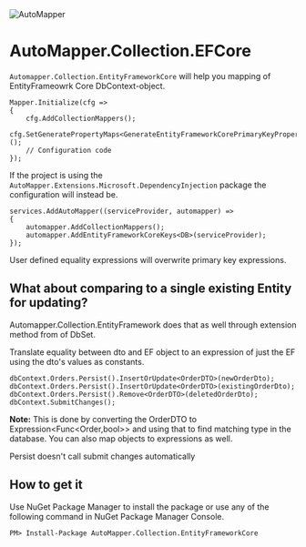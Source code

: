 <img src="https://s3.amazonaws.com/automapper/logo.png" alt="AutoMapper"> 

AutoMapper.Collection.EFCore
================================
`Automapper.Collection.EntityFrameworkCore` will help you mapping of EntityFrameowrk Core DbContext-object.
	
    Mapper.Initialize(cfg =>
    {
        cfg.AddCollectionMappers();
        cfg.SetGeneratePropertyMaps<GenerateEntityFrameworkCorePrimaryKeyPropertyMaps<DB>>();
        // Configuration code
    });

If the project is using the `AutoMapper.Extensions.Microsoft.DependencyInjection` package the configuration will instead be.

    services.AddAutoMapper((serviceProvider, automapper) =>
    {
        automapper.AddCollectionMappers();
        automapper.AddEntityFrameworkCoreKeys<DB>(serviceProvider);
    });

User defined equality expressions will overwrite primary key expressions.

What about comparing to a single existing Entity for updating?
--------------------------------
Automapper.Collection.EntityFramework does that as well through extension method from of DbSet<TEntity>.

Translate equality between dto and EF object to an expression of just the EF using the dto's values as constants.

	dbContext.Orders.Persist().InsertOrUpdate<OrderDTO>(newOrderDto);
	dbContext.Orders.Persist().InsertOrUpdate<OrderDTO>(existingOrderDto);
	dbContext.Orders.Persist().Remove<OrderDTO>(deletedOrderDto);
	dbContext.SubmitChanges();

**Note:** This is done by converting the OrderDTO to Expression<Func<Order,bool>> and using that to find matching type in the database.  You can also map objects to expressions as well.

Persist doesn't call submit changes automatically

How to get it
--------------------------------
Use NuGet Package Manager to install the package or use any of the following command in NuGet Package Manager Console.
	
	PM> Install-Package AutoMapper.Collection.EntityFrameworkCore


